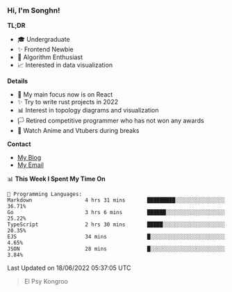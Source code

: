 ### Hi, I'm Songhn!

**TL;DR**

- 🎓 Undergraduate
- ✨ Frontend Newbie
- 🎈 Algorithm Enthusiast
- 📈 Interested in data visualization

**Details**

- 🎯 My main focus now is on React
- ✨ Try to write rust projects in 2022
- 📊 Interest in topology diagrams and visualization
- 🏳️ Retired competitive programmer who has not won any awards
- 🍵 Watch Anime and Vtubers during breaks

**Contact**
- [My Blog](https://blog.songhn.com)
- [My Email](mailto:songhn233@gmail.com)

<!--START_SECTION:waka-->
📊 **This Week I Spent My Time On** 

```text
💬 Programming Languages: 
Markdown                 4 hrs 31 mins       █████████░░░░░░░░░░░░░░░░   36.71% 
Go                       3 hrs 6 mins        ██████░░░░░░░░░░░░░░░░░░░   25.22% 
TypeScript               2 hrs 30 mins       █████░░░░░░░░░░░░░░░░░░░░   20.35% 
EJS                      34 mins             █░░░░░░░░░░░░░░░░░░░░░░░░   4.65% 
JSON                     28 mins             █░░░░░░░░░░░░░░░░░░░░░░░░   3.84%

```


 Last Updated on 18/06/2022 05:37:05 UTC
<!--END_SECTION:waka-->

> El Psy Kongroo
